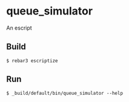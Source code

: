 queue_simulator
=====

An escript

Build
-----

    $ rebar3 escriptize

Run
---

    $ _build/default/bin/queue_simulator --help
